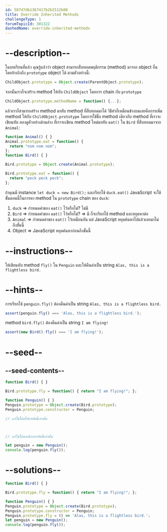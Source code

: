 ```yaml
---
id: 587d7db1367417b2b2512b88
title: Override Inherited Methods
challengeType: 1
forumTopicId: 301322
dashedName: override-inherited-methods
---
```


# --description--

ในบทเรียนที่แล้ว คุณรู้แล้วว่า object สามารถสืบทอดพฤติกรรม (method) มาจาก object อื่นโดยอ้างอิงถึง `prototype` object ได้ ตามตัวอย่างนี้:

```js
ChildObject.prototype = Object.create(ParentObject.prototype);
```

จากนั้นเราก็จะสร้าง method ให้กับ `ChildObject` โดยการ chain กับ `prototype`

```js
ChildObject.prototype.methodName = function() {...};
```

แล้วเราก็สามารถสร้าง method มาทับ method ที่สืบทอดมาได้ วิธีทำก็เหมือนข้างบนเลยคือการเพิ่ม method ให้กับ `ChildObject.prototype` โดยการใช้ชื่อ method เดียวกับ method ที่เราจะเขียนทับ 
ลองดูตัวอย่างด้านล่าง ที่เราจะเขียน method ใหม่มาทับ `eat()` ใน `Bird` ที่สืบทอดมาจาก `Animal`:

```js
function Animal() { }
Animal.prototype.eat = function() {
  return "nom nom nom";
};
function Bird() { }

Bird.prototype = Object.create(Animal.prototype);

Bird.prototype.eat = function() {
  return "peck peck peck";
};
```

ถ้าคุณมี instance `let duck = new Bird();` และเรียกใช้ `duck.eat()` JavaScript จะใช้ขั้นตอนนี้ในการหา method ใน `prototype` chain ของ `duck`:

1.  `duck` => กำหนดค่าของ `eat()` ไว้หรือไม่? ไม่มี
2.  `Bird` => กำหนดค่าของ `eat()` ไว้หรือไม่? => มี ก็จะเรียกใช้ method และหยุดหาต่อ
3.  `Animal` => กำหนดค่าของ `eat()` ไว้เหมือนกัน แต่ JavaScript หยุดค้นหาไปแล้วเลยมาไม่ถึงขั้นนี้
4.  Object => JavaScript หยุดค้นหาก่อนถึงขั้นนี้

# --instructions--

ให้เขียนทับ method `fly()` ใน `Penguin` และให้คืนค่าเป็น string `Alas, this is a flightless bird.`

# --hints--

การเรียกใช้ `penguin.fly()` ต้องคืนค่าเป็น string `Alas, this is a flightless bird.`

```js
assert(penguin.fly() === 'Alas, this is a flightless bird.');
```

method `bird.fly()` ต้องคืนค่าเป็น string `I am flying!`

```js
assert(new Bird().fly() === 'I am flying!');
```

# --seed--

## --seed-contents--

```js
function Bird() { }

Bird.prototype.fly = function() { return "I am flying!"; };

function Penguin() { }
Penguin.prototype = Object.create(Bird.prototype);
Penguin.prototype.constructor = Penguin;

// แก้ไขโค้ดใต้บรทัดนี้เท่านั้น



// แก้ไขโค้ดเหนือบรรทัดนี้เท่านั้น

let penguin = new Penguin();
console.log(penguin.fly());
```

# --solutions--

```js
function Bird() { }

Bird.prototype.fly = function() { return "I am flying!"; };

function Penguin() { }
Penguin.prototype = Object.create(Bird.prototype);
Penguin.prototype.constructor = Penguin;
Penguin.prototype.fly = () => 'Alas, this is a flightless bird.';
let penguin = new Penguin();
console.log(penguin.fly());
```

